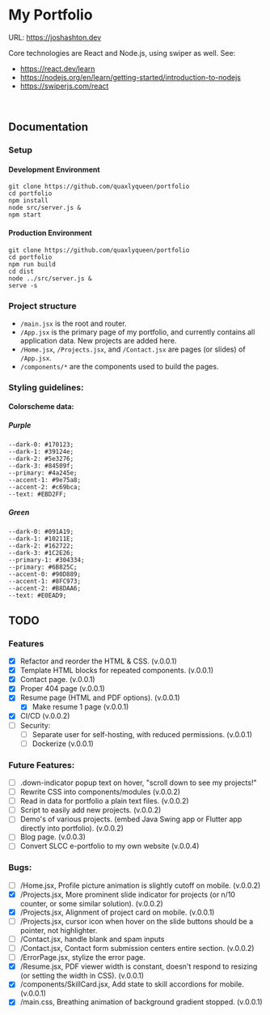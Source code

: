 <h1>My Portfolio</h1>

URL: https://joshashton.dev


Core technologies are React and Node.js, using swiper as well.
See:
- https://react.dev/learn
- https://nodejs.org/en/learn/getting-started/introduction-to-nodejs
- https://swiperjs.com/react

<br>

<h2>Documentation</h2>

<h3>Setup</h3>

<h4>Development Environment</h4>

```
git clone https://github.com/quaxlyqueen/portfolio
cd portfolio
npm install
node src/server.js &
npm start
```

<h4>Production Environment</h4>

```
git clone https://github.com/quaxlyqueen/portfolio
cd portfolio
npm run build
cd dist
node ../src/server.js &
serve -s
```

<h3>Project structure</h3>

- `/main.jsx` is the root and router.
- `/App.jsx` is the primary page of my portfolio, and currently contains all application data. New projects are added here.
- `/Home.jsx`, `/Projects.jsx`, and `/Contact.jsx` are pages (or slides) of `/App.jsx`.
- `/components/*` are the components used to build the pages.

<h3>Styling guidelines:</h3>

<h4>Colorscheme data:</h4>

<h5>Purple</h5>

```
--dark-0: #170123;
--dark-1: #39124e;
--dark-2: #5e3276;
--dark-3: #84509f;
--primary: #4a245e;
--accent-1: #9e75a8;
--accent-2: #c69bca;
--text: #EBD2FF;
```

<h5>Green</h5>

```
--dark-0: #091A19;
--dark-1: #10211E;
--dark-2: #162722;
--dark-3: #1C2E26;
--primary-1: #304334;
--primary: #6B825C;
--accent-0: #90D889;
--accent-1: #8FC973;
--accent-2: #B8DAA6;
--text: #E0EAD9;
```

<h2>TODO</h2>

<h3>Features</h3>

- [x] Refactor and reorder the HTML & CSS. (v.0.0.1)
- [x] Template HTML blocks for repeated components. (v.0.0.1)
- [x] Contact page. (v.0.0.1)
- [x] Proper 404 page (v.0.0.1)
- [x] Resume page (HTML and PDF options). (v.0.0.1)
  - [x] Make resume 1 page (v.0.0.1)
- [X] CI/CD (v.0.0.2)
- [ ] Security:
  - [ ] Separate user for self-hosting, with reduced permissions. (v.0.0.1)
  - [ ] Dockerize (v.0.0.1)

<h3>Future Features:</h3>

- [ ] .down-indicator popup text on hover, "scroll down to see my projects!"
- [ ] Rewrite CSS into components/modules (v.0.0.2)
- [ ] Read in data for portfolio a plain text files. (v.0.0.2)
- [ ] Script to easily add new projects. (v.0.0.2)
- [ ] Demo's of various projects. (embed Java Swing app or Flutter app directly into portfolio). (v.0.0.2)
- [ ] Blog page. (v.0.0.3)
- [ ] Convert SLCC e-portfolio to my own website (v.0.0.4)

<h3>Bugs:</h3>

- [ ] /Home.jsx, Profile picture animation is slightly cutoff on mobile. (v.0.0.2)
- [X] /Projects.jsx, More prominent slide indicator for projects (or n/10 counter, or some similar solution). (v.0.0.2)
- [x] /Projects.jsx, Alignment of project card on mobile. (v.0.0.1)
- [ ] /Projects.jsx, cursor icon when hover on the slide buttons should be a pointer, not highlighter.
- [ ] /Contact.jsx, handle blank and spam inputs
- [ ] /Contact.jsx, Contact form submission centers entire section. (v.0.0.2)
- [ ] /ErrorPage.jsx, stylize the error page.
- [x] /Resume.jsx, PDF viewer width is constant, doesn't respond to resizing (or setting the width in CSS). (v.0.0.1)
- [x] /components/SkillCard.jsx, Add state to skill accordions for mobile. (v.0.0.1)
- [x] /main.css, Breathing animation of background gradient stopped. (v.0.0.1)
